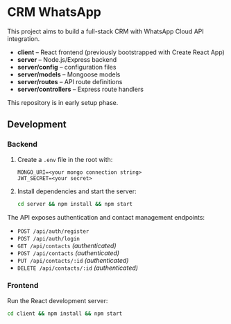 # CRM WhatsApp

This project aims to build a full-stack CRM with WhatsApp Cloud API integration.

- **client** – React frontend (previously bootstrapped with Create React App)
- **server** – Node.js/Express backend
- **server/config** – configuration files
- **server/models** – Mongoose models
- **server/routes** – API route definitions
- **server/controllers** – Express route handlers

This repository is in early setup phase.

## Development

### Backend

1. Create a `.env` file in the root with:

   ```
   MONGO_URI=<your mongo connection string>
   JWT_SECRET=<your secret>
   ```

2. Install dependencies and start the server:

   ```bash
   cd server && npm install && npm start
   ```

The API exposes authentication and contact management endpoints:

- `POST /api/auth/register`
- `POST /api/auth/login`
- `GET /api/contacts` *(authenticated)*
- `POST /api/contacts` *(authenticated)*
- `PUT /api/contacts/:id` *(authenticated)*
- `DELETE /api/contacts/:id` *(authenticated)*

### Frontend

Run the React development server:

```bash
cd client && npm install && npm start
```

